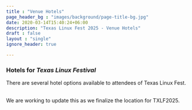 ```yaml
---
title : "Venue Hotels"
page_header_bg : "images/background/page-title-bg.jpg"
date: 2020-03-14T15:40:24+06:00
description: "Texas Linux Fest 2025 - Venue Hotels"
draft : false
layout : "single"
ignore_header: true

---
```


### Hotels for _Texas Linux Festival_

There are several hotel options available to attendees of Texas Linux Fest.
<br/><br/>

We are working to update this as we finalize the location for TXLF2025.
